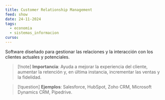 ```yaml
---
title: Customer Relationship Management
feed: show
date: 24-11-2024
tags:
  - economia
  - sistemas_informacion
curso:
---
```

Software diseñado para gestionar las relaciones y la interacción con los clientes actuales y potenciales.

>[!note] **Importancia**: 
>Ayuda a mejorar la experiencia del cliente, aumentar la retención y, en última instancia, incrementar las ventas y la fidelidad. 

>[!question] **Ejemplos**: Salesforce, HubSpot, Zoho CRM, Microsoft Dynamics CRM, Pipedrive.